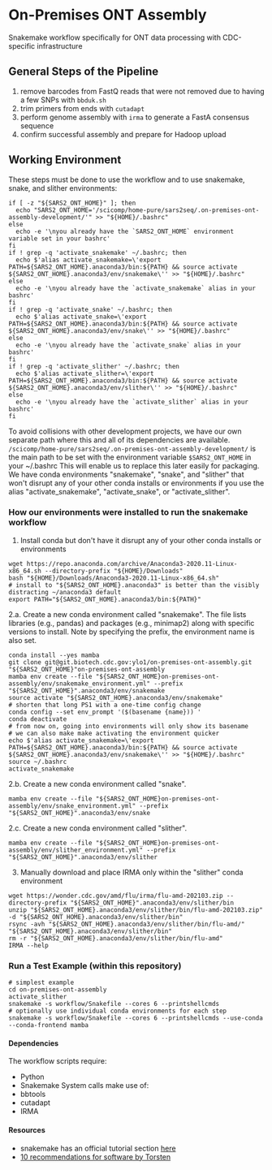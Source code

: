 # On-Premises ONT Assembly

Snakemake workflow specifically for ONT data processing with CDC-specific infrastructure


## General Steps of the Pipeline
1. remove barcodes from FastQ reads that were not removed due to having a few SNPs with `bbduk.sh`
2. trim primers from ends with `cutadapt`
3. perform genome assembly with `irma` to generate a FastA consensus sequence
4. confirm successful assembly and prepare for Hadoop upload


## Working Environment
These steps must be done to use the workflow and to use snakemake, snake, and slither environments:
```
if [ -z "${SARS2_ONT_HOME}" ]; then
  echo "SARS2_ONT_HOME='/scicomp/home-pure/sars2seq/.on-premises-ont-assembly-development/'" >> "${HOME}/.bashrc"
else
  echo -e '\nyou already have the `SARS2_ONT_HOME` environment variable set in your bashrc'
fi
if ! grep -q 'activate_snakemake' ~/.bashrc; then
  echo $'alias activate_snakemake=\'export PATH=${SARS2_ONT_HOME}.anaconda3/bin:${PATH} && source activate ${SARS2_ONT_HOME}.anaconda3/env/snakemake\'' >> "${HOME}/.bashrc"
else
  echo -e '\nyou already have the `activate_snakemake` alias in your bashrc'
fi
if ! grep -q 'activate_snake' ~/.bashrc; then
  echo $'alias activate_snake=\'export PATH=${SARS2_ONT_HOME}.anaconda3/bin:${PATH} && source activate ${SARS2_ONT_HOME}.anaconda3/env/snake\'' >> "${HOME}/.bashrc"
else
  echo -e '\nyou already have the `activate_snake` alias in your bashrc'
fi
if ! grep -q 'activate_slither' ~/.bashrc; then
  echo $'alias activate_slither=\'export PATH=${SARS2_ONT_HOME}.anaconda3/bin:${PATH} && source activate ${SARS2_ONT_HOME}.anaconda3/env/slither\'' >> "${HOME}/.bashrc"
else
  echo -e '\nyou already have the `activate_slither` alias in your bashrc'
fi
```
To avoid collisions with other development projects, we have our own separate path where this and all of its dependencies are available. `/scicomp/home-pure/sars2seq/.on-premises-ont-assembly-development/` is the main path to be set with the environment variable `$SARS2_ONT_HOME` in your ~/.bashrc This will enable us to replace this later easily for packaging. We have conda environments "snakemake", "snake", and "slither" that won't disrupt any of your other conda installs or environments if you use the alias "activate_snakemake", "activate_snake", or "activate_slither".


### How our environments were installed to run the snakemake workflow
1. Install conda but don't have it disrupt any of your other conda installs or environments
```
wget https://repo.anaconda.com/archive/Anaconda3-2020.11-Linux-x86_64.sh --directory-prefix "${HOME}/Downloads"
bash "${HOME}/Downloads/Anaconda3-2020.11-Linux-x86_64.sh"
# install to "${SARS2_ONT_HOME}.anaconda3" is better than the visibly distracting ~/anaconda3 default
export PATH="${SARS2_ONT_HOME}.anaconda3/bin:${PATH}"
```
2.a. Create a new conda environment called "snakemake". The file lists libraries (e.g., pandas) and packages (e.g., minimap2) along with specific versions to install. Note by specifying the prefix, the environment name is also set.
```
conda install --yes mamba
git clone git@git.biotech.cdc.gov:ylo1/on-premises-ont-assembly.git "${SARS2_ONT_HOME}"on-premises-ont-assembly
mamba env create --file "${SARS2_ONT_HOME}on-premises-ont-assembly/env/snakemake_environment.yml" --prefix "${SARS2_ONT_HOME}".anaconda3/env/snakemake
source activate "${SARS2_ONT_HOME}.anaconda3/env/snakemake"
# shorten that long PS1 with a one-time config change
conda config --set env_prompt '($(basename {name})) '
conda deactivate
# from now on, going into environments will only show its basename
# we can also make make activating the environment quicker
echo $'alias activate_snakemake=\'export PATH=${SARS2_ONT_HOME}.anaconda3/bin:${PATH} && source activate ${SARS2_ONT_HOME}.anaconda3/env/snakemake\'' >> "${HOME}/.bashrc"
source ~/.bashrc
activate_snakemake
```

2.b. Create a new conda environment called "snake".
```
mamba env create --file "${SARS2_ONT_HOME}on-premises-ont-assembly/env/snake_environment.yml" --prefix "${SARS2_ONT_HOME}".anaconda3/env/snake
```

2.c. Create a new conda environment called "slither".
```
mamba env create --file "${SARS2_ONT_HOME}on-premises-ont-assembly/env/slither_environment.yml" --prefix "${SARS2_ONT_HOME}".anaconda3/env/slither
```

3. Manually download and place IRMA only within the "slither" conda environment
```
wget https://wonder.cdc.gov/amd/flu/irma/flu-amd-202103.zip --directory-prefix "${SARS2_ONT_HOME}".anaconda3/env/slither/bin
unzip "${SARS2_ONT_HOME}.anaconda3/env/slither/bin/flu-amd-202103.zip" -d "${SARS2_ONT_HOME}.anaconda3/env/slither/bin"
rsync -avh "${SARS2_ONT_HOME}.anaconda3/env/slither/bin/flu-amd/" "${SARS2_ONT_HOME}.anaconda3/env/slither/bin"
rm -r "${SARS2_ONT_HOME}.anaconda3/env/slither/bin/flu-amd"
IRMA --help
```
<!-- # remove tools that should be packaged
rm -v ${SARS2_ONT_HOME}.anaconda3/env/slither/bin/IRMA_RES/scripts/*{blat,minimap2,parallel,pigz,samtools}*
rm -v ${SARS2_ONT_HOME}.anaconda3/env/slither/bin/LABEL_RES/scripts/*{FastTreeMP,muscle,parallel,shogun}*
# align2model,hmmscore,modelfromalign all within sam3.5 need'to find online
mamba install blat minimap2 parallel pigz samtools fasttree muscle shogun -y
$ -->

### Run a Test Example (within this repository)
```
# simplest example
cd on-premises-ont-assembly
activate_slither
snakemake -s workflow/Snakefile --cores 6 --printshellcmds
# optionally use individual conda environments for each step
snakemake -s workflow/Snakefile --cores 6 --printshellcmds --use-conda --conda-frontend mamba
```


#### Dependencies
The workflow scripts require:
- Python
- Snakemake
System calls make use of:
- bbtools
- cutadapt
- IRMA


#### Resources
- snakemake has an official tutorial section [here](https://snakemake.readthedocs.io/en/stable/tutorial/tutorial.html#tutorial)
- [10 recommendations for software by Torsten](https://gigascience.biomedcentral.com/articles/10.1186/2047-217X-2-15)
